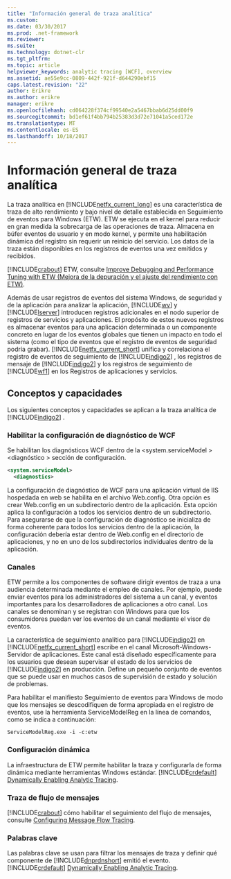 ```yaml
---
title: "Información general de traza analítica"
ms.custom: 
ms.date: 03/30/2017
ms.prod: .net-framework
ms.reviewer: 
ms.suite: 
ms.technology: dotnet-clr
ms.tgt_pltfrm: 
ms.topic: article
helpviewer_keywords: analytic tracing [WCF], overview
ms.assetid: ae55e9cc-0809-442f-921f-d644290ebf15
caps.latest.revision: "22"
author: Erikre
ms.author: erikre
manager: erikre
ms.openlocfilehash: cd064228f374cf99540e2a5467bbab6d25dd00f9
ms.sourcegitcommit: bd1ef61f4bb794b25383d3d72e71041a5ced172e
ms.translationtype: MT
ms.contentlocale: es-ES
ms.lasthandoff: 10/18/2017
---
```

# <a name="analytic-tracing-overview"></a>Información general de traza analítica
La traza analítica en [!INCLUDE[netfx_current_long](../../../../../includes/netfx-current-long-md.md)] es una característica de traza de alto rendimiento y bajo nivel de detalle establecida en Seguimiento de eventos para Windows (ETW). ETW se ejecuta en el kernel para reducir en gran medida la sobrecarga de las operaciones de traza. Almacena en búfer eventos de usuario y en modo kernel, y permite una habilitación dinámica del registro sin requerir un reinicio del servicio. Los datos de la traza están disponibles en los registros de eventos una vez emitidos y recibidos.  
  
 [!INCLUDE[crabout](../../../../../includes/crabout-md.md)] ETW, consulte [Improve Debugging and Performance Tuning with ETW (Mejora de la depuración y el ajuste del rendimiento con ETW)](http://go.microsoft.com/fwlink/?LinkId=164781).  
  
 Además de usar registros de eventos del sistema Windows, de seguridad y de la aplicación para analizar la aplicación, [!INCLUDE[wv](../../../../../includes/wv-md.md)] y [!INCLUDE[lserver](../../../../../includes/lserver-md.md)] introducen registros adicionales en el nodo superior de registros de servicios y aplicaciones. El propósito de estos nuevos registros es almacenar eventos para una aplicación determinada o un componente concreto en lugar de los eventos globales que tienen un impacto en todo el sistema (como el tipo de eventos que el registro de eventos de seguridad podría grabar). [!INCLUDE[netfx_current_short](../../../../../includes/netfx-current-short-md.md)] unifica y correlaciona el registro de eventos de seguimiento de [!INCLUDE[indigo2](../../../../../includes/indigo2-md.md)] , los registros de mensaje de [!INCLUDE[indigo2](../../../../../includes/indigo2-md.md)] y los registros de seguimiento de [!INCLUDE[wf1](../../../../../includes/wf1-md.md)] en los Registros de aplicaciones y servicios.  
  
## <a name="concepts-and-capabilities"></a>Conceptos y capacidades  
 Los siguientes conceptos y capacidades se aplican a la traza analítica de [!INCLUDE[indigo2](../../../../../includes/indigo2-md.md)] .  
  
### <a name="enabling-wcf-diagnostics-settings"></a>Habilitar la configuración de diagnóstico de WCF  
 Se habilitan los diagnósticos WCF dentro de la \<system.serviceModel >\<diagnóstico > sección de configuración.  
  
```xml  
<system.serviceModel>  
  <diagnostics>  
```  
  
 La configuración de diagnóstico de WCF para una aplicación virtual de IIS hospedada en web se habilita en el archivo Web.config. Otra opción es crear Web.config en un subdirectorio dentro de la aplicación.  Esta opción aplica la configuración a todos los servicios dentro de un subdirectorio.  Para asegurarse de que la configuración de diagnóstico se inicializa de forma coherente para todos los servicios dentro de la aplicación, la configuración debería estar dentro de Web.config en el directorio de aplicaciones, y no en uno de los subdirectorios individuales dentro de la aplicación.  
  
### <a name="channels"></a>Canales  
 ETW permite a los componentes de software dirigir eventos de traza a una audiencia determinada mediante el empleo de canales. Por ejemplo, puede enviar eventos para los administradores del sistema a un canal, y eventos importantes para los desarrolladores de aplicaciones a otro canal. Los canales se denominan y se registran con Windows para que los consumidores puedan ver los eventos de un canal mediante el visor de eventos.  
  
 La característica de seguimiento analítico para [!INCLUDE[indigo2](../../../../../includes/indigo2-md.md)] en [!INCLUDE[netfx_current_short](../../../../../includes/netfx-current-short-md.md)] escribe en el canal Microsoft-Windows-Servidor de aplicaciones. Este canal está diseñado específicamente para los usuarios que desean supervisar el estado de los servicios de [!INCLUDE[indigo2](../../../../../includes/indigo2-md.md)] en producción. Define un pequeño conjunto de eventos que se puede usar en muchos casos de supervisión de estado y solución de problemas.  
  
 Para habilitar el manifiesto Seguimiento de eventos para Windows de modo que los mensajes se descodifiquen de forma apropiada en el registro de eventos, use la herramienta ServiceModelReg en la línea de comandos, como se indica a continuación:  
  
 `ServiceModelReg.exe -i -c:etw`  
  
### <a name="dynamic-configuration"></a>Configuración dinámica  
 La infraestructura de ETW permite habilitar la traza y configurarla de forma dinámica mediante herramientas Windows estándar. [!INCLUDE[crdefault](../../../../../includes/crdefault-md.md)] [Dynamically Enabling Analytic Tracing](../../../../../docs/framework/wcf/diagnostics/etw/dynamically-enabling-analytic-tracing.md).  
  
### <a name="message-flow-tracing"></a>Traza de flujo de mensajes  
 [!INCLUDE[crabout](../../../../../includes/crabout-md.md)] cómo habilitar el seguimiento del flujo de mensajes, consulte [Configuring Message Flow Tracing](../../../../../docs/framework/wcf/diagnostics/etw/configuring-message-flow-tracing.md).  
  
### <a name="keywords"></a>Palabras clave  
 Las palabras clave se usan para filtrar los mensajes de traza y definir qué componente de [!INCLUDE[dnprdnshort](../../../../../includes/dnprdnshort-md.md)] emitió el evento. [!INCLUDE[crdefault](../../../../../includes/crdefault-md.md)] [Dynamically Enabling Analytic Tracing](../../../../../docs/framework/wcf/diagnostics/etw/dynamically-enabling-analytic-tracing.md).
